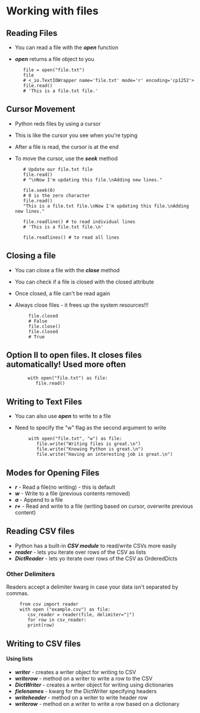 # Working with files

## Reading Files

- You can read a file with the ***open*** function
- ***open*** returns a file object to you

         file = open("file.txt")
         file
         # <_io.TextIOWrapper name='file.txt' mode='r' encoding='cp1252'>
         file.read()
         # 'This is a file.txt file.'

## Cursor Movement

- Python reds files by using a cursor
- This is like the cursor you see when you're typing
- After a file is read, the cursor is at the end
- To move the cursor, use the ***seek*** method

         # Update our file.txt file
         file.read()
         # "\nNow I'm updating this file.\nAdding new lines."

         file.seek(0)
         # 0 is the zero character
         file.read()
         "This is a file.txt file.\nNow I'm updating this file.\nAdding new lines."

         file.readline() # to read individual lines
         # 'This is a file.txt file.\n'

         file.readlines() # to read all lines

## Closing a file

 - You can close a file with the ***close*** method
 - You can check if a file is closed with the closed attribute
 - Once closed, a file can't be read again
 - Always close files - it frees up the system resources!!!

            file.closed
            # False
            file.close()
            file.closed
            # True

## Option II to open files. It closes files automatically! Used more often

            with open("file.txt") as file:
               file.read()

## Writing to Text Files

- You can also use ***open*** to write to a file
-  Need to specify the "w" flag as the second argument to write

            with open("file.txt", "w") as file:
               file.write("Writing files is great.\n")
               file.write("Knowing Python is great.\n")
               file.write("Having an interesting job is great.\n")

## Modes for Opening Files

- ***r*** - Read a file(no writing) - this is default
- ***w*** - Write to a file (previous contents removed)
- ***a*** - Append to a file
- ***r+*** - Read and write to a file (writing based on cursor, overwrite previous content)

## Reading CSV files 

- Python has a built-in ***CSV module*** to read/write CSVs more easily
- ***reader*** - lets you iterate over rows of the CSV as lists
- ***DictReader*** - lets yo iterate over rows of the CSV as OrderedDicts

### Other Delimiters

Readers accept a delimiter kwarg in case your data isn't separated by commas.

         from csv import reader
         with open ("example.csv") as file:
            csv_reader = reader(file, delimiter="|")
            for row in csv_reader:
            print(row)

## Writing to CSV files

#### Using lists

- ***writer*** - creates a writer object for writing to CSV
- ***writerow*** - method on a writer to write a row to the CSV
- ***DictWriter*** - creates a writer object for writing using dictionaries
- ***fielenames*** - kwarg for the DictWriter specifying headers
- ***writeheader*** - method on a writer to write header row
- ***writerow*** - method on a writer to write a row based on a dictionary